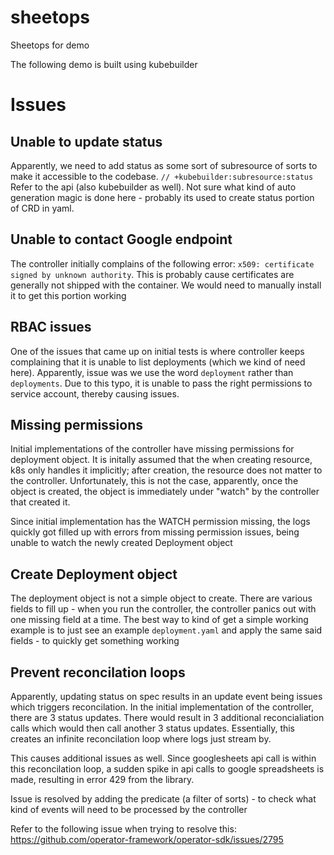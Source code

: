 # sheetops

Sheetops for demo

The following demo is built using kubebuilder

# Issues

## Unable to update status

Apparently, we need to add status as some sort of subresource of sorts to make it accessible to the codebase. `// +kubebuilder:subresource:status` Refer to the api (also kubebuilder as well). Not sure what kind of auto generation magic is done here - probably its used to create status portion of CRD in yaml.

## Unable to contact Google endpoint

The controller initially complains of the following error: `x509: certificate signed by unknown authority`. This is probably cause certificates are generally not shipped with the container. We would need to manually install it to get this portion working

## RBAC issues

One of the issues that came up on initial tests is where controller keeps complaining that it is unable to list deployments (which we kind of need here). Apparently, issue was we use the word `deployment` rather than `deployments`. Due to this typo, it is unable to pass the right permissions to service account, thereby causing issues.

## Missing permissions

Initial implementations of the controller have missing permissions for deployment object. It is initally assumed that the when creating resource, k8s only handles it implicitly; after creation, the resource does not matter to the controller. Unfortunately, this is not the case, apparently, once the object is created, the object is immediately under "watch" by the controller that created it.

Since initial implementation has the WATCH permission missing, the logs quickly got filled up with errors from missing permission issues, being unable to watch the newly created Deployment object

## Create Deployment object

The deployment object is not a simple object to create. There are various fields to fill up - when you run the controller, the controller panics out with one missing field at a time. The best way to kind of get a simple working example is to just see an example `deployment.yaml` and apply the same said fields - to quickly get something working

## Prevent reconcilation loops

Apparently, updating status on spec results in an update event being issues which triggers reconcilation. In the initial implementation of the controller, there are 3 status updates. There would result in 3 additional reconcialiation calls which would then call another 3 status updates. Essentially, this creates an infinite reconcilation loop where logs just stream by.

This causes additional issues as well. Since googlesheets api call is within this reconcilation loop, a sudden spike in api calls to google spreadsheets is made, resulting in error 429 from the library.

Issue is resolved by adding the predicate (a filter of sorts) - to check what kind of events will need to be processed by the controller

Refer to the following issue when trying to resolve this: https://github.com/operator-framework/operator-sdk/issues/2795
